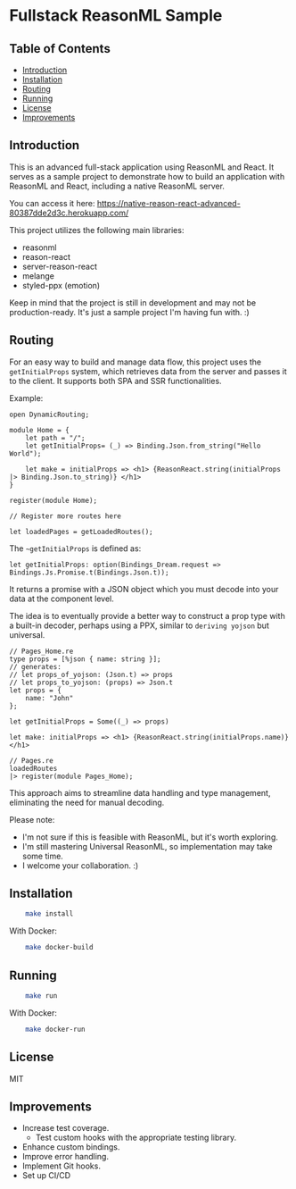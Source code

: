 # Fullstack ReasonML Sample

## Table of Contents

- [Introduction](#introduction)
- [Installation](#installation)
- [Routing](#routing)
- [Running](#running)
- [License](#license)
- [Improvements](#improvements)

## Introduction

This is an advanced full-stack application using ReasonML and React. It serves as a sample project to demonstrate how to build an application with ReasonML and React, including a native ReasonML server.

You can access it here: https://native-reason-react-advanced-80387dde2d3c.herokuapp.com/

This project utilizes the following main libraries:

- reasonml
- reason-react
- server-reason-react
- melange
- styled-ppx (emotion)

Keep in mind that the project is still in development and may not be production-ready. It's just a sample project I'm having fun with. :)

## Routing

For an easy way to build and manage data flow, this project uses the `getInitialProps` system, which retrieves data from the server and passes it to the client. It supports both SPA and SSR functionalities.

Example:
```reason
open DynamicRouting;

module Home = {
    let path = "/";
    let getInitialProps= (_) => Binding.Json.from_string("Hello World");

    let make = initialProps => <h1> {ReasonReact.string(initialProps |> Binding.Json.to_string)} </h1>
}

register(module Home);
   
// Register more routes here

let loadedPages = getLoadedRoutes();
```

The `~getInitialProps` is defined as:
```reason
let getInitialProps: option(Bindings_Dream.request => Bindings.Js.Promise.t(Bindings.Json.t));
```

It returns a promise with a JSON object which you must decode into your data at the component level.

The idea is to eventually provide a better way to construct a prop type with a built-in decoder, perhaps using a PPX, similar to `deriving yojson` but universal.

```reason
// Pages_Home.re
type props = [%json { name: string }];
// generates:
// let props_of_yojson: (Json.t) => props
// let props_to_yojson: (props) => Json.t
let props = {
    name: "John"
};

let getInitialProps = Some((_) => props)

let make: initialProps => <h1> {ReasonReact.string(initialProps.name)} </h1>

// Pages.re
loadedRoutes
|> register(module Pages_Home);
```

This approach aims to streamline data handling and type management, eliminating the need for manual decoding.

Please note:
- I'm not sure if this is feasible with ReasonML, but it's worth exploring.
- I'm still mastering Universal ReasonML, so implementation may take some time.
- I welcome your collaboration. :)

## Installation

```sh
    make install
```

With Docker:

```sh
    make docker-build
```

## Running

```sh
    make run
```

With Docker:

```sh
    make docker-run
```

## License

MIT

## Improvements

- Increase test coverage.
    - Test custom hooks with the appropriate testing library.
- Enhance custom bindings.
- Improve error handling.
- Implement Git hooks.
- Set up CI/CD
